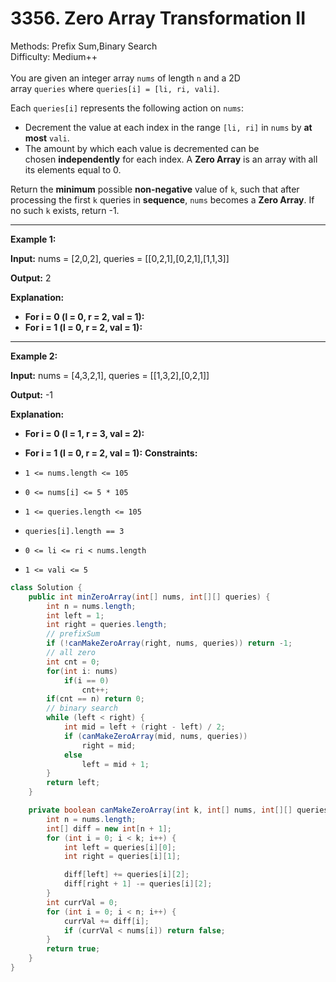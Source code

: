 # 3356. Zero Array Transformation II  

  Methods: Prefix Sum,Binary Search </br> Difficulty: Medium++ </br> </br>You are given an integer array `nums` of length `n` and a 2D array `queries` where `queries[i] = [li, ri, vali]`.

Each `queries[i]` represents the following action on `nums`:

- Decrement the value at each index in the range `[li, ri]` in `nums` by **at most** `vali`.
- The amount by which each value is decremented can be chosen **independently** for each index.
A **Zero Array** is an array with all its elements equal to 0.

Return the **minimum** possible **non-negative** value of `k`, such that after processing the first `k` queries in **sequence**, `nums` becomes a **Zero Array**. If no such `k` exists, return -1.

---

**Example 1:**

**Input:** nums = [2,0,2], queries = [[0,2,1],[0,2,1],[1,1,3]]

**Output:** 2

**Explanation:**

- **For i = 0 (l = 0, r = 2, val = 1):**
- **For i = 1 (l = 0, r = 2, val = 1):**
---

**Example 2:**

**Input:** nums = [4,3,2,1], queries = [[1,3,2],[0,2,1]]

**Output:** -1

**Explanation:**

- **For i = 0 (l = 1, r = 3, val = 2):**
- **For i = 1 (l = 0, r = 2, val = 1):**
**Constraints:**

- `1 <= nums.length <= 105`
- `0 <= nums[i] <= 5 * 105`
- `1 <= queries.length <= 105`
- `queries[i].length == 3`
- `0 <= li <= ri < nums.length`
- `1 <= vali <= 5`
```java
class Solution {
    public int minZeroArray(int[] nums, int[][] queries) {
        int n = nums.length;
        int left = 1;
        int right = queries.length;
        // prefixSum
        if (!canMakeZeroArray(right, nums, queries)) return -1;
        // all zero
        int cnt = 0;
        for(int i: nums)
            if(i == 0)
                cnt++;
        if(cnt == n) return 0;
        // binary search 
        while (left < right) {
            int mid = left + (right - left) / 2;
            if (canMakeZeroArray(mid, nums, queries)) 
                right = mid;
            else 
                left = mid + 1;
        }
        return left;
    }

    private boolean canMakeZeroArray(int k, int[] nums, int[][] queries) {
        int n = nums.length;
        int[] diff = new int[n + 1];
        for (int i = 0; i < k; i++) {
            int left = queries[i][0];
            int right = queries[i][1];

            diff[left] += queries[i][2];
            diff[right + 1] -= queries[i][2];
        }
        int currVal = 0;
        for (int i = 0; i < n; i++) {
            currVal += diff[i];
            if (currVal < nums[i]) return false;
        }
        return true;
    }
}
```

